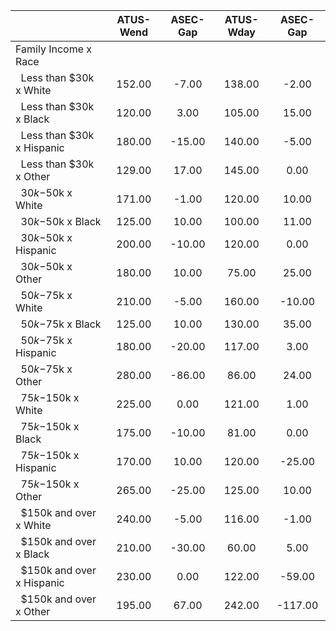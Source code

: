 
|                      |    ATUS-Wend |     ASEC-Gap |    ATUS-Wday |     ASEC-Gap |
| -------------------- | :----------: | :----------: | :----------: | :----------: |
| Family Income x Race |              |              |              |              |
| &nbsp;&nbsp;Less than $30k x White |       152.00 |        -7.00 |       138.00 |        -2.00 |
| &nbsp;&nbsp;Less than $30k x Black |       120.00 |         3.00 |       105.00 |        15.00 |
| &nbsp;&nbsp;Less than $30k x Hispanic |       180.00 |       -15.00 |       140.00 |        -5.00 |
| &nbsp;&nbsp;Less than $30k x Other |       129.00 |        17.00 |       145.00 |         0.00 |
| &nbsp;&nbsp;$30k-$50k x White |       171.00 |        -1.00 |       120.00 |        10.00 |
| &nbsp;&nbsp;$30k-$50k x Black |       125.00 |        10.00 |       100.00 |        11.00 |
| &nbsp;&nbsp;$30k-$50k x Hispanic |       200.00 |       -10.00 |       120.00 |         0.00 |
| &nbsp;&nbsp;$30k-$50k x Other |       180.00 |        10.00 |        75.00 |        25.00 |
| &nbsp;&nbsp;$50k-$75k x White |       210.00 |        -5.00 |       160.00 |       -10.00 |
| &nbsp;&nbsp;$50k-$75k x Black |       125.00 |        10.00 |       130.00 |        35.00 |
| &nbsp;&nbsp;$50k-$75k x Hispanic |       180.00 |       -20.00 |       117.00 |         3.00 |
| &nbsp;&nbsp;$50k-$75k x Other |       280.00 |       -86.00 |        86.00 |        24.00 |
| &nbsp;&nbsp;$75k-$150k x White |       225.00 |         0.00 |       121.00 |         1.00 |
| &nbsp;&nbsp;$75k-$150k x Black |       175.00 |       -10.00 |        81.00 |         0.00 |
| &nbsp;&nbsp;$75k-$150k x Hispanic |       170.00 |        10.00 |       120.00 |       -25.00 |
| &nbsp;&nbsp;$75k-$150k x Other |       265.00 |       -25.00 |       125.00 |        10.00 |
| &nbsp;&nbsp;$150k and over x White |       240.00 |        -5.00 |       116.00 |        -1.00 |
| &nbsp;&nbsp;$150k and over x Black |       210.00 |       -30.00 |        60.00 |         5.00 |
| &nbsp;&nbsp;$150k and over x Hispanic |       230.00 |         0.00 |       122.00 |       -59.00 |
| &nbsp;&nbsp;$150k and over x Other |       195.00 |        67.00 |       242.00 |      -117.00 |

